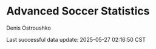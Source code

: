 # Advanced Soccer Statistics
Denis Ostroushko

<!-- gfm -->

Last successful data update: 2025-05-27 02:16:50 CST
